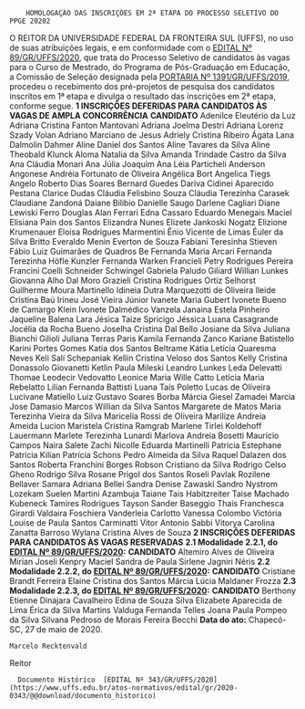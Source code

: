         HOMOLOGAÇÃO DAS INSCRIÇÕES EM 2ª ETAPA DO PROCESSO SELETIVO DO PPGE 20202  

 O REITOR DA UNIVERSIDADE FEDERAL DA FRONTEIRA SUL (UFFS), no uso de suas atribuições legais, e em conformidade com o [EDITAL Nº 89/GR/UFFS/2020](https://www.uffs.edu.br/atos-normativos/edital/gr/2020-0089), que trata do Processo Seletivo de candidatos às vagas para o Curso de Mestrado, do Programa de Pós-Graduação em Educação, a Comissão de Seleção designada pela [PORTARIA Nº 1391/GR/UFFS/2019](https://www.uffs.edu.br/atos-normativos/portaria/gr/2019-1391), procedeu o recebimento dos pré-projetos de pesquisa dos candidatos inscritos em 1ª etapa e divulga o resultado das inscrições em 2ª etapa, conforme segue.  **1 INSCRIÇÕES DEFERIDAS PARA CANDIDATOS ÀS VAGAS DE AMPLA CONCORRÊNCIA**     **CANDIDATO**     Adenilce Eleutério da Luz     Adriana Cristina Fanton Mantovani     Adriana Joelma Destri     Adriana Lorenz Szady Volan     Adriano Marciano de Jesus     Adriely Cristina Ribeiro     Ágata Lana Dalmolin Dahmer     Aline Daniel dos Santos     Aline Tavares da Silva     Aline Theobald Klunck     Aloma Natalia da Silva     Amanda Trindade Castro da Silva     Ana Cláudia Monari     Ana Júlia Joaquim     Ana Léia Particheli     Anderson Angonese     Andréia Fortunato de Oliveira     Angélica Bort     Angelica Tiegs     Angelo Roberto Dias Soares     Bernard Guedes Dariva     Cidinei Aparecido Pestana     Clarice Dudas     Cláudia Felisbino Souza     Cláudia Terezinha Carasek     Claudiane Zandoná     Daiane Bilibio     Danielle Saugo     Darlene Cagliari     Diane Lewiski Ferro     Douglas Alan Ferrari     Edna Cassaro     Eduardo Menegais Maciel     Elisiana Pain dos Santos     Elizandra Nunes     Elizete Jankoski Nogatz     Elizione Krumenauer     Eloisa Rodrigues Marmentini     Ênio Vicente de Limas     Éuler da Silva Britto     Everaldo Menin     Everton de Souza     Fabiani Teresinha Stieven     Fábio Luiz Guimarães de Quadros Be     Fernanda Maria Arcari     Fernanda Terezinha Höfle Kunzler     Fernanda Warken     Francieli Petry Rodrigues Pereira     Francini Coelli Schneider Schwingel     Gabriela Paludo     Giliard Willian Lunkes     Giovanna Alho Dal Moro     Grazieli Cristina Rodrigues Ortiz Selhorst     Guilherme Moura Martinello     Idineia Dutra Marquezotti de Oliveira     Ileide Cristina Baú     Irineu José Vieira Júnior     Ivanete Maria Gubert     Ivonete Bueno de Camargo Klein     Ivonete Dalmédico Vanzela     Janaina Estela Pinheiro     Jaqueline Balena Lara     Jésica Taize Spricigo     Jéssica Luana Casagrande     Jocélia da Rocha Bueno     Joselha Cristina Dal Bello     Josiane da Silva     Juliana Bianchi Gilioli     Juliana Terras Paris     Kamila Fernanda Zanco     Kariane Batistello     Karini Portes Gomes     Katia dos Santos Beltrame     Kátia Letícia Quaresma Neves     Keli Salí Schepaniak     Kellin Cristina Veloso dos Santos     Kelly Cristina Donassolo Giovanetti     Ketlin Paula Mileski     Leandro Lunkes     Leda Delevatti Thomae     Leodecir Vedovatto     Leonice Maria Wille Catto     Letícia Maria Rebelatto     Lilian Fernanda Battisti     Luana Taís Poletto     Lucas de Oliveira     Lucivane Matiello     Luiz Gustavo Soares Borba     Márcia Giesel Zamadei     Marcia Jose Damasio     Marcos Willian da Silva Santos     Margarete de Matos     Maria Terezinha Vieira da Silva     Maricelia Rossi de Oliveira     Marilize Andreia Ameida Lucion     Maristela Cristina Ramgrab     Marlene Tirlei Koldehoff Lauermann     Marlete Terezinha Lunardi     Marlova Andreia Bosetti     Maurício Campos     Naira Salete Zachi     Nicolle Eduarda Martinelli     Patrícia Estephane     Patricia Kilian     Patrícia Schons     Pedro Almeida da Silva     Raquel Dalazen dos Santos     Roberta Franchini Borges     Robson Cristiano da Silva     Rodrigo Celso Gheno     Rodrigo Silva     Rosane Prigol dos Santos     Roseli Pavlak     Rozilene Bellaver     Samara Adriana Bellei     Sandra Denise Zawaski     Sandro Nystrom Lozekam     Suelen Martini Azambuja     Taiane Tais Habitzreiter     Taise Machado Kubeneck     Tamires Rodrigues     Tayson Sander Baseggio     Thais Franchesca Girardi     Valdaira Foschiera     Vanderleia Carlotto     Vanessa Colombo     Victória Louise de Paula Santos Carminatti     Vitor Antonio Sabbi     Vitorya Carolina Zanatta Barroso     Wylana Cristina Alves de Souza      **2 INSCRIÇÕES DEFERIDAS PARA CANDIDATOS ÀS VAGAS RESERVADAS** **2.1 Modalidade 2.2.1, do [EDITAL Nº 89/GR/UFFS/2020](https://www.uffs.edu.br/atos-normativos/edital/gr/2020-0089):**      **CANDIDATO**     Altemiro Alves de Oliveira     Mirian Joseli Kenpry Maciel     Sandra de Paula     Sirlene Jagniri Néris     **2.2 Modalidade 2.2.2, do [EDITAL Nº 89/GR/UFFS/2020](https://www.uffs.edu.br/atos-normativos/edital/gr/2020-0089):**      **CANDIDATO**     Cristiane Brandt Ferreira     Elaine Cristina dos Santos     Márcia Lúcia Maldaner Frozza     **2.3 Modalidade 2.2.3, do [EDITAL Nº 89/GR/UFFS/2020](https://www.uffs.edu.br/atos-normativos/edital/gr/2020-0089):**      **CANDIDATO**     Berthony Etienne     Dinajara Cavalheiro     Edina de Souza Silva     Elizabete Aparecida de Lima     Érica da Silva Martins Valduga     Fernanda Telles     Joana Paula Pompeo da Silva     Silvana Pedroso de Morais Fereira Becchi            **Data do ato:** Chapecó-SC, 27 de maio de 2020.   
 

    Marcelo Recktenvald   
 Reitor 

      Documento Histórico  [EDITAL Nº 343/GR/UFFS/2020](https://www.uffs.edu.br/atos-normativos/edital/gr/2020-0343/@@download/documento_historico)     
      